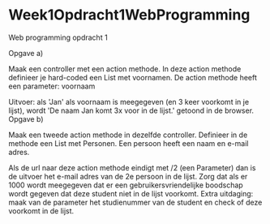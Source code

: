 # Week1Opdracht1WebProgramming
Web programming opdracht 1 


Opgave a)

Maak een controller met een action methode. In deze action methode definieer je hard-coded een List met voornamen. De action methode heeft een parameter: voornaam

Uitvoer: als 'Jan' als voornaam is meegegeven (en 3 keer voorkomt in je lijst), wordt 'De naam Jan komt 3x voor in de lijst.' getoond in de browser.
Opgave b)

Maak een tweede action methode in dezelfde controller. Definieer in de methode een List met Personen. Een persoon heeft een naam en e-mail adres.

Als de url naar deze action methode eindigt met /2 (een Parameter) dan is de uitvoer het e-mail adres van de 2e persoon in de lijst. Zorg dat als er 1000 wordt meegegeven dat er een gebruikersvriendelijke boodschap wordt gegeven dat deze student niet in de lijst voorkomt.
Extra uitdaging: maak van de parameter het studienummer van de student en check of deze voorkomt in de lijst.
